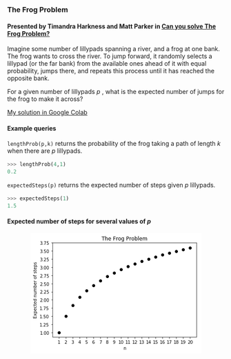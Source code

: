 ### The Frog Problem
#### Presented by Timandra Harkness and Matt Parker in [Can you solve The Frog Problem?](https://www.youtube.com/watch?v=ZLTyX4zL2Fc)
Imagine some number of lillypads spanning a river, and a frog at one bank. The frog wants to cross the river. To jump forward, it randomly selects a lillypad (or the far bank) from the available ones ahead of it with equal probability, jumps there, and repeats this process until it has reached the opposite bank.

For a given number of lillypads *p* , what is the expected number of jumps for the frog to make it across?

[My solution in Google Colab](https://colab.research.google.com/drive/1vMQ81rhLTEz48cXQ6XUiBcQ0KKtZb5JA)

####  Example queries
`lengthProb(p,k)` returns the probability of the frog taking a path of length *k* when there are *p* lillypads.
```python
>>> lengthProb(4,1)
0.2
```
`expectedSteps(p)` returns the expected number of steps given *p* lillypads.
```python
>>> expectedSteps(1)
1.5
```
#### Expected number of steps for several values of *p*
<p align="center">
  <img src="https://github.com/brayvid/FrogProblem/blob/master/FrogProblem.png">
</p>
